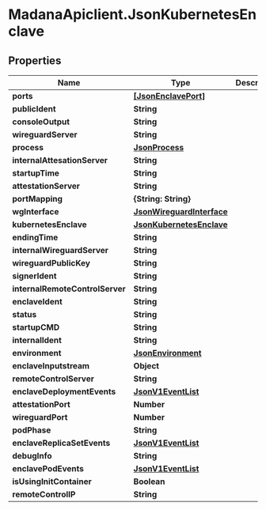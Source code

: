 # MadanaApiclient.JsonKubernetesEnclave

## Properties

Name | Type | Description | Notes
------------ | ------------- | ------------- | -------------
**ports** | [**[JsonEnclavePort]**](JsonEnclavePort.md) |  | [optional] 
**publicIdent** | **String** |  | [optional] 
**consoleOutput** | **String** |  | [optional] 
**wireguardServer** | **String** |  | [optional] 
**process** | [**JsonProcess**](JsonProcess.md) |  | [optional] 
**internalAttesationServer** | **String** |  | [optional] 
**startupTime** | **String** |  | [optional] 
**attestationServer** | **String** |  | [optional] 
**portMapping** | **{String: String}** |  | [optional] 
**wgInterface** | [**JsonWireguardInterface**](JsonWireguardInterface.md) |  | [optional] 
**kubernetesEnclave** | [**JsonKubernetesEnclave**](JsonKubernetesEnclave.md) |  | [optional] 
**endingTime** | **String** |  | [optional] 
**internalWireguardServer** | **String** |  | [optional] 
**wireguardPublicKey** | **String** |  | [optional] 
**signerIdent** | **String** |  | [optional] 
**internalRemoteControlServer** | **String** |  | [optional] 
**enclaveIdent** | **String** |  | [optional] 
**status** | **String** |  | [optional] 
**startupCMD** | **String** |  | [optional] 
**internalIdent** | **String** |  | [optional] 
**environment** | [**JsonEnvironment**](JsonEnvironment.md) |  | [optional] 
**enclaveInputstream** | **Object** |  | [optional] 
**remoteControlServer** | **String** |  | [optional] 
**enclaveDeploymentEvents** | [**JsonV1EventList**](JsonV1EventList.md) |  | [optional] 
**attestationPort** | **Number** |  | [optional] 
**wireguardPort** | **Number** |  | [optional] 
**podPhase** | **String** |  | [optional] 
**enclaveReplicaSetEvents** | [**JsonV1EventList**](JsonV1EventList.md) |  | [optional] 
**debugInfo** | **String** |  | [optional] 
**enclavePodEvents** | [**JsonV1EventList**](JsonV1EventList.md) |  | [optional] 
**isUsingInitContainer** | **Boolean** |  | [optional] 
**remoteControlIP** | **String** |  | [optional] 


